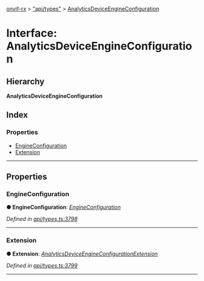 [onvif-rx](../README.md) > ["api/types"](../modules/_api_types_.md) > [AnalyticsDeviceEngineConfiguration](../interfaces/_api_types_.analyticsdeviceengineconfiguration.md)

# Interface: AnalyticsDeviceEngineConfiguration

## Hierarchy

**AnalyticsDeviceEngineConfiguration**

## Index

### Properties

* [EngineConfiguration](_api_types_.analyticsdeviceengineconfiguration.md#engineconfiguration)
* [Extension](_api_types_.analyticsdeviceengineconfiguration.md#extension)

---

## Properties

<a id="engineconfiguration"></a>

###  EngineConfiguration

**● EngineConfiguration**: *[EngineConfiguration](_api_types_.engineconfiguration.md)*

*Defined in [api/types.ts:3798](https://github.com/patrickmichalina/onvif-rx/blob/1596479/src/api/types.ts#L3798)*

___
<a id="extension"></a>

###  Extension

**● Extension**: *[AnalyticsDeviceEngineConfigurationExtension](_api_types_.analyticsdeviceengineconfigurationextension.md)*

*Defined in [api/types.ts:3799](https://github.com/patrickmichalina/onvif-rx/blob/1596479/src/api/types.ts#L3799)*

___

